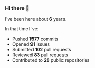 ### Hi there 👋

I've been here about **6** years.

In that time I've:

- Pushed **1577** commits
- Opened **91** issues
- Submitted **102** pull requests
- Reviewed **83** pull requests
- Contributed to **29** public repositories

<!-- ![My scrobbles](https://lastfm-recently-played.vercel.app/api?user=dotdub) -->
